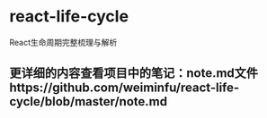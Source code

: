 # react-life-cycle
React生命周期完整梳理与解析

## 更详细的内容查看项目中的笔记：note.md文件https://github.com/weiminfu/react-life-cycle/blob/master/note.md
